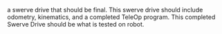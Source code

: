 a swerve drive that should be final.
This swerve drive should include odometry, kinematics, and a completed TeleOp program.
This completed Swerve Drive should be what is tested on robot.
